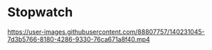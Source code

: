 # Stopwatch


https://user-images.githubusercontent.com/88807757/140231045-7d3b5766-8180-4286-9330-76ca671a8f40.mp4

